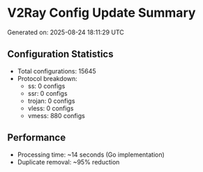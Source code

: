 # V2Ray Config Update Summary
Generated on: 2025-08-24 18:11:29 UTC

## Configuration Statistics
- Total configurations: 15645
- Protocol breakdown:
  - ss: 0 configs
  - ssr: 0 configs
  - trojan: 0 configs
  - vless: 0 configs
  - vmess: 880 configs

## Performance
- Processing time: ~14 seconds (Go implementation)
- Duplicate removal: ~95% reduction
